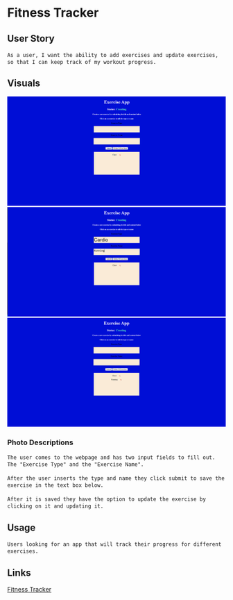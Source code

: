 # Fitness Tracker

## User Story
    As a user, I want the ability to add exercises and update exercises, so that I can keep track of my workout progress.

## Visuals

!["Added Pizza Burger"](./views/Firstpage.png)  
!["Adding Pizza Burger"](./views/Post.png)
!["Devoured Pizza Burger"](./views/Update.png)

	
### Photo Descriptions
    The user comes to the webpage and has two input fields to fill out. The "Exercise Type" and the "Exercise Name".

    After the user inserts the type and name they click submit to save the exercise in the text box below.

    After it is saved they have the option to update the exercise by clicking on it and updating it.
    
## Usage
    Users looking for an app that will track their progress for different exercises.
   
## Links 

[Fitness Tracker](https://fathomless-dawn-05559.herokuapp.com/)
